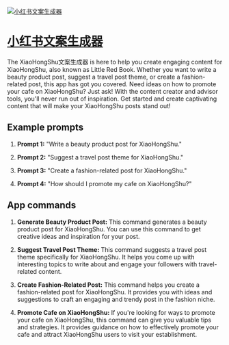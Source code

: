 [![小红书文案生成器](https://files.oaiusercontent.com/file-jXBHVCJPWeR7bx9q4D6RX8PD?se=2123-10-18T05%3A24%3A48Z&sp=r&sv=2021-08-06&sr=b&rscc=max-age%3D31536000%2C%20immutable&rscd=attachment%3B%20filename%3D6f20a357-0b87-492b-83a7-e2adbe9962bf.png&sig=jVNF4zIOiVDhIUm5aiGoRffFNMYPLr57hnSDh%2BBIiwQ%3D)](https://chat.openai.com/g/g-xtmaL1pyM-xiao-hong-shu-wen-an-sheng-cheng-qi)

# [小红书文案生成器](https://chat.openai.com/g/g-xtmaL1pyM-xiao-hong-shu-wen-an-sheng-cheng-qi)

The XiaoHongShu文案生成器 is here to help you create engaging content for XiaoHongShu, also known as Little Red Book. Whether you want to write a beauty product post, suggest a travel post theme, or create a fashion-related post, this app has got you covered. Need ideas on how to promote your cafe on XiaoHongShu? Just ask! With the content creator and advisor tools, you'll never run out of inspiration. Get started and create captivating content that will make your XiaoHongShu posts stand out!

## Example prompts

1. **Prompt 1:** "Write a beauty product post for XiaoHongShu."

2. **Prompt 2:** "Suggest a travel post theme for XiaoHongShu."

3. **Prompt 3:** "Create a fashion-related post for XiaoHongShu."

4. **Prompt 4:** "How should I promote my cafe on XiaoHongShu?"

## App commands

1. **Generate Beauty Product Post:** This command generates a beauty product post for XiaoHongShu. You can use this command to get creative ideas and inspiration for your post.

2. **Suggest Travel Post Theme:** This command suggests a travel post theme specifically for XiaoHongShu. It helps you come up with interesting topics to write about and engage your followers with travel-related content.

3. **Create Fashion-Related Post:** This command helps you create a fashion-related post for XiaoHongShu. It provides you with ideas and suggestions to craft an engaging and trendy post in the fashion niche.

4. **Promote Cafe on XiaoHongShu:** If you're looking for ways to promote your cafe on XiaoHongShu, this command can give you valuable tips and strategies. It provides guidance on how to effectively promote your cafe and attract XiaoHongShu users to visit your establishment.